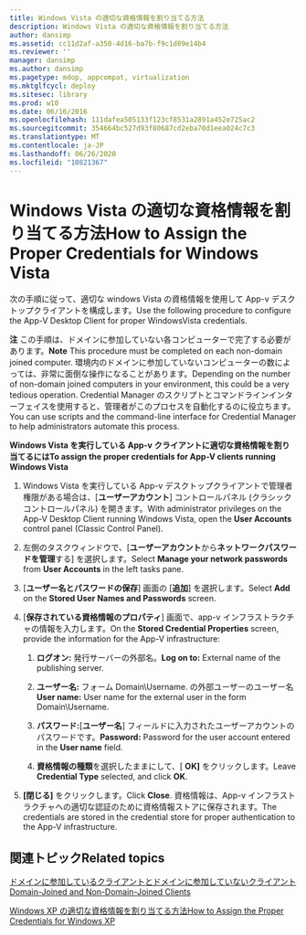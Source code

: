 ```yaml
---
title: Windows Vista の適切な資格情報を割り当てる方法
description: Windows Vista の適切な資格情報を割り当てる方法
author: dansimp
ms.assetid: cc11d2af-a350-4d16-ba7b-f9c1d89e14b4
ms.reviewer: ''
manager: dansimp
ms.author: dansimp
ms.pagetype: mdop, appcompat, virtualization
ms.mktglfcycl: deploy
ms.sitesec: library
ms.prod: w10
ms.date: 06/16/2016
ms.openlocfilehash: 111dafea505133f123cf8531a2891a452e725ac2
ms.sourcegitcommit: 354664bc527d93f80687cd2eba70d1eea024c7c3
ms.translationtype: MT
ms.contentlocale: ja-JP
ms.lasthandoff: 06/26/2020
ms.locfileid: "10821367"
---
```

# <span data-ttu-id="ad369-103">Windows Vista の適切な資格情報を割り当てる方法</span><span class="sxs-lookup"><span data-stu-id="ad369-103">How to Assign the Proper Credentials for Windows Vista</span></span>


<span data-ttu-id="ad369-104">次の手順に従って、適切な windows Vista の資格情報を使用して App-v デスクトップクライアントを構成します。</span><span class="sxs-lookup"><span data-stu-id="ad369-104">Use the following procedure to configure the App-V Desktop Client for proper WindowsVista credentials.</span></span>

<span data-ttu-id="ad369-105">**注** この手順は、ドメインに参加していない各コンピューターで完了する必要があります。</span><span class="sxs-lookup"><span data-stu-id="ad369-105">**Note** This procedure must be completed on each non-domain joined computer.</span></span> <span data-ttu-id="ad369-106">環境内のドメインに参加していないコンピューターの数によっては、非常に面倒な操作になることがあります。</span><span class="sxs-lookup"><span data-stu-id="ad369-106">Depending on the number of non-domain joined computers in your environment, this could be a very tedious operation.</span></span> <span data-ttu-id="ad369-107">Credential Manager のスクリプトとコマンドラインインターフェイスを使用すると、管理者がこのプロセスを自動化するのに役立ちます。</span><span class="sxs-lookup"><span data-stu-id="ad369-107">You can use scripts and the command-line interface for Credential Manager to help administrators automate this process.</span></span>

 

**<span data-ttu-id="ad369-108">Windows Vista を実行している App-v クライアントに適切な資格情報を割り当てるには</span><span class="sxs-lookup"><span data-stu-id="ad369-108">To assign the proper credentials for App-V clients running Windows Vista</span></span>**

1.  <span data-ttu-id="ad369-109">Windows Vista を実行している App-v デスクトップクライアントで管理者権限がある場合は、[**ユーザーアカウント**] コントロールパネル (クラシックコントロールパネル) を開きます。</span><span class="sxs-lookup"><span data-stu-id="ad369-109">With administrator privileges on the App-V Desktop Client running Windows Vista, open the **User Accounts** control panel (Classic Control Panel).</span></span>

2.  <span data-ttu-id="ad369-110">左側のタスクウィンドウで、[**ユーザーアカウント**から**ネットワークパスワードを管理**する] を選択します。</span><span class="sxs-lookup"><span data-stu-id="ad369-110">Select **Manage your network passwords** from **User Accounts** in the left tasks pane.</span></span>

3.  <span data-ttu-id="ad369-111">[**ユーザー名とパスワードの保存**] 画面の [**追加**] を選択します。</span><span class="sxs-lookup"><span data-stu-id="ad369-111">Select **Add** on the **Stored User Names and Passwords** screen.</span></span>

4.  <span data-ttu-id="ad369-112">[**保存されている資格情報のプロパティ**] 画面で、app-v インフラストラクチャの情報を入力します。</span><span class="sxs-lookup"><span data-stu-id="ad369-112">On the **Stored Credential Properties** screen, provide the information for the App-V infrastructure:</span></span>

    1.  <span data-ttu-id="ad369-113">**ログオン:** 発行サーバーの外部名。</span><span class="sxs-lookup"><span data-stu-id="ad369-113">**Log on to:** External name of the publishing server.</span></span>

    2.  <span data-ttu-id="ad369-114">**ユーザー名:** フォーム Domain\\Username. の外部ユーザーのユーザー名</span><span class="sxs-lookup"><span data-stu-id="ad369-114">**User name:** User name for the external user in the form Domain\\Username.</span></span>

    3.  <span data-ttu-id="ad369-115">**パスワード:**[**ユーザー名**] フィールドに入力されたユーザーアカウントのパスワードです。</span><span class="sxs-lookup"><span data-stu-id="ad369-115">**Password:** Password for the user account entered in the **User name** field.</span></span>

    4.  <span data-ttu-id="ad369-116">**資格情報の種類**を選択したままにして、[ **OK]** をクリックします。</span><span class="sxs-lookup"><span data-stu-id="ad369-116">Leave **Credential Type** selected, and click **OK**.</span></span>

5.  <span data-ttu-id="ad369-117">**[閉じる]** をクリックします。</span><span class="sxs-lookup"><span data-stu-id="ad369-117">Click **Close**.</span></span> <span data-ttu-id="ad369-118">資格情報は、App-v インフラストラクチャへの適切な認証のために資格情報ストアに保存されます。</span><span class="sxs-lookup"><span data-stu-id="ad369-118">The credentials are stored in the credential store for proper authentication to the App-V infrastructure.</span></span>

## <span data-ttu-id="ad369-119">関連トピック</span><span class="sxs-lookup"><span data-stu-id="ad369-119">Related topics</span></span>


[<span data-ttu-id="ad369-120">ドメインに参加しているクライアントとドメインに参加していないクライアント</span><span class="sxs-lookup"><span data-stu-id="ad369-120">Domain-Joined and Non-Domain-Joined Clients</span></span>](domain-joined-and-non-domain-joined-clients.md)

[<span data-ttu-id="ad369-121">Windows XP の適切な資格情報を割り当てる方法</span><span class="sxs-lookup"><span data-stu-id="ad369-121">How to Assign the Proper Credentials for Windows XP</span></span>](how-to-assign--the-proper-credentials-for-windows-xp.md)

 

 





